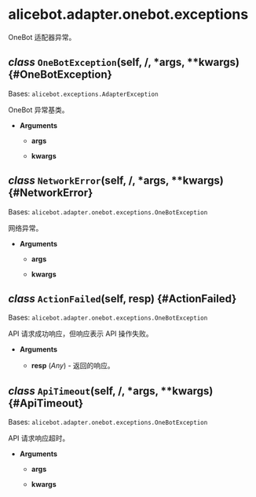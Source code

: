 # alicebot.adapter.onebot.exceptions

OneBot 适配器异常。

## *class* `OneBotException`(self, /, *args, **kwargs) {#OneBotException}

Bases: `alicebot.exceptions.AdapterException`

OneBot 异常基类。

- **Arguments**

  - **args**

  - **kwargs**

## *class* `NetworkError`(self, /, *args, **kwargs) {#NetworkError}

Bases: `alicebot.adapter.onebot.exceptions.OneBotException`

网络异常。

- **Arguments**

  - **args**

  - **kwargs**

## *class* `ActionFailed`(self, resp) {#ActionFailed}

Bases: `alicebot.adapter.onebot.exceptions.OneBotException`

API 请求成功响应，但响应表示 API 操作失败。

- **Arguments**

  - **resp** (*Any*) - 返回的响应。

## *class* `ApiTimeout`(self, /, *args, **kwargs) {#ApiTimeout}

Bases: `alicebot.adapter.onebot.exceptions.OneBotException`

API 请求响应超时。

- **Arguments**

  - **args**

  - **kwargs**